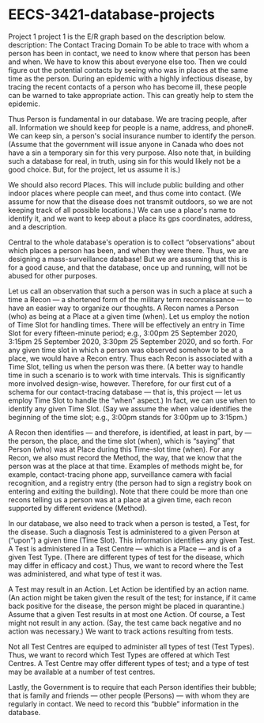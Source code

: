 # EECS-3421-database-projects
Project 1
project 1 is the E/R graph based on the description below.
description: The Contact Tracing Domain
To be able to trace with whom a person has been in contact, we need to know where that person has been and when. We have to know this about everyone else too. Then we could figure out the potential contacts by seeing who was in places at the same time as the person. During an epidemic with a highly infectious disease, by tracing the recent contacts of a person who has become ill, these people can be warned to take appropriate action. This can greatly help to stem the epidemic.

Thus Person is fundamental in our database. We are tracing people, after all. Information we should keep for people is a name, address, and phone#. We can keep sin, a person's social insurance number to identify the person. (Assume that the government will issue anyone in Canada who does not have a sin a temporary sin for this very purpose. Also note that, in building such a database for real, in truth, using sin for this would likely not be a good choice. But, for the project, let us assume it is.)

We should also record Places. This will include public building and other indoor places where people can meet, and thus come into contact. (We assume for now that the disease does not transmit outdoors, so we are not keeping track of all possible locations.) We can use a place's name to identify it, and we want to keep about a place its gps coordinates, address, and a description.

Central to the whole database's operation is to collect “observations” about which places a person has been, and when they were there. Thus, we are designing a mass-surveillance database! But we are assuming that this is for a good cause, and that the database, once up and running, will not be abused for other purposes.

Let us call an observation that such a person was in such a place at such a time a Recon — a shortened form of the military term reconnaissance — to have an easier way to organize our thoughts. A Recon names a Person (who) as being at a Place at a given time (when). Let us employ the notion of Time Slot for handling times. There will be effectively an entry in Time Slot for every fifteen-minute period; e.g., 3:00pm 25 September 2020, 3:15pm 25 September 2020, 3:30pm 25 September 2020, and so forth. For any given time slot in which a person was observed somehow to be at a place, we would have a Recon entry. Thus each Recon is associated with a Time Slot, telling us when the person was there. (A better way to handle time in such a scenario is to work with time intervals. This is significantly more involved design-wise, however. Therefore, for our first cut of a schema for our contact-tracing database — that is, this project — let us employ Time Slot to handle the “when” aspect.) In fact, we can use when to identify any given Time Slot. (Say we assume the when value identifies the beginning of the time slot; e.g., 3:00pm stands for 3:00pm up to 3:15pm.)

A Recon then identifies — and therefore, is identified, at least in part, by — the person, the place, and the time slot (when), which is “saying” that Person (who) was at Place during this Time-slot time (when). For any Recon, we also must record the Method, the way, that we know that the person was at the place at that time. Examples of methods might be, for example, contact-tracing phone app, surveillance camera with facial recognition, and a registry entry (the person had to sign a registry book on entering and exiting the building). Note that there could be more than one recons telling us a person was at a place at a given time, each recon supported by different evidence (Method).

In our database, we also need to track when a person is tested, a Test, for the disease. Such a diagnosis Test is administered to a given Person at (“upon”) a given time (Time Slot). This information identifies any given Test. A Test is administered in a Test Centre — which is a Place — and is of a given Test Type. (There are different types of test for the disease, which may differ in efficacy and cost.) Thus, we want to record where the Test was administered, and what type of test it was.

A Test may result in an Action. Let Action be identified by an action name. (An action might be taken given the result of the test; for instance, if it came back positive for the disease, the person might be placed in quarantine.) Assume that a given Test results in at most one Action. Of course, a Test might not result in any action. (Say, the test came back negative and no action was necessary.) We want to track actions resulting from tests.

Not all Test Centres are equiped to administer all types of test (Test Types). Thus, we want to record which Test Types are offered at which Test Centres. A Test Centre may offer different types of test; and a type of test may be available at a number of test centres.

Lastly, the Government is to require that each Person identifies their bubble; that is family and friends — other people (Persons) — with whom they are regularly in contact. We need to record this “bubble” information in the database.
